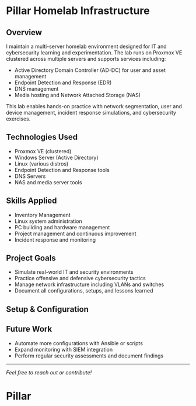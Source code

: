 # Pillar Homelab Infrastructure

## Overview
I maintain a multi-server homelab environment designed for IT and cybersecurity learning and experimentation. The lab runs on Proxmox VE clustered across multiple servers and supports services including:

- Active Directory Domain Controller (AD-DC) for user and asset management
- Endpoint Detection and Response (EDR)
- DNS management
- Media hosting and Network Attached Storage (NAS)

This lab enables hands-on practice with network segmentation, user and device management, incident response simulations, and cybersecurity exercises.

## Technologies Used
- Proxmox VE (clustered)
- Windows Server (Active Directory)
- Linux (various distros)
- Endpoint Detection and Response tools
- DNS Servers
- NAS and media server tools

## Skills Applied
- Inventory Management
- Linux system administration
- PC building and hardware management
- Project management and continuous improvement
- Incident response and monitoring

## Project Goals
- Simulate real-world IT and security environments
- Practice offensive and defensive cybersecurity tactics
- Manage network infrastructure including VLANs and switches
- Document all configurations, setups, and lessons learned

## Setup & Configuration


## Future Work
- Automate more configurations with Ansible or scripts
- Expand monitoring with SIEM integration
- Perform regular security assessments and document findings

---

*Feel free to reach out or contribute!*
# Pillar
